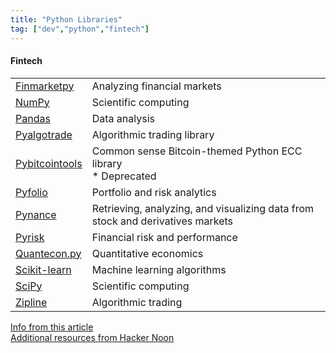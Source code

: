 ```yaml
---
title: "Python Libraries"
tag: ["dev","python","fintech"]
---
```


<div class="card">
    <h4>Fintech</h4>
    <table class="col-1_2">
        <tr>
            <td><a href="https://github.com/cuemacro/finmarketpy" target="_blank">Finmarketpy</a></td>
            <td>Analyzing financial markets</td>
        </tr>
        <tr>
            <td><a href="https://numpy.org/" target="_blank">NumPy</a></td>
            <td>Scientific computing</td>
        </tr>
        <tr>
            <td><a href="https://pandas.pydata.org/" target="_blank">Pandas</a></td>
            <td>Data analysis</td>
        </tr>
        <tr>
            <td><a href="https://gbeced.github.io/pyalgotrade/" target="_blank">Pyalgotrade</a></td>
            <td>Algorithmic trading library</td>
        </tr>
        <tr>
            <td><a href="https://gbeced.github.io/pyalgotrade/" target="_blank">Pybitcointools</a></td>
            <td>Common sense Bitcoin-themed Python ECC library
            <br>* Deprecated</td>
        </tr>
        <tr>
            <td><a href="https://github.com/quantopian/pyfolio" target="_blank">Pyfolio</a></td>
            <td>Portfolio and risk analytics</td>
        </tr>
        <tr>
            <td><a href="https://pynance.net/" target="_blank">Pynance</a></td>
            <td>Retrieving, analyzing, and visualizing data from stock and derivatives markets</td>
        </tr>
        <tr>
            <td><a href="https://pypi.org/project/PyRisk/" target="_blank">Pyrisk</a></td>
            <td>Financial risk and performance</td>
        </tr>
        <tr>
            <td><a href="https://quantecon.org/quantecon-py/" target="_blank">Quantecon.py</a></td>
            <td>Quantitative economics</td>
        </tr>
        <tr>
            <td><a href="https://scikit-learn.org/stable/" target="_blank">Scikit-learn</a></td>
            <td>Machine learning algorithms</td>
        </tr>
        <tr>
            <td><a href="https://www.scipy.org/" target="_blank">SciPy</a></td>
            <td>Scientific computing</td>
        </tr>
        <tr>
            <td><a href="https://www.zipline.io/beginner-tutorial.html" target="_blank">Zipline</a></td>
            <td>Algorithmic trading</td>
        </tr>
    </table>
    <section>
        <span class="marker-green-sm"></span><a href="hhttps://medium.com/datadriveninvestor/how-to-build-a-unique-technology-for-your-fintech-product-with-python-f01b6cdfbf4f">Info from this article</a>
    </section>
    <section>
        <span class="marker-green-sm"></span><a href="https://hackernoon.com/9-great-tools-for-algo-trading-e0938a6856cd">Additional resources from Hacker Noon</a>
    </section>
</div>